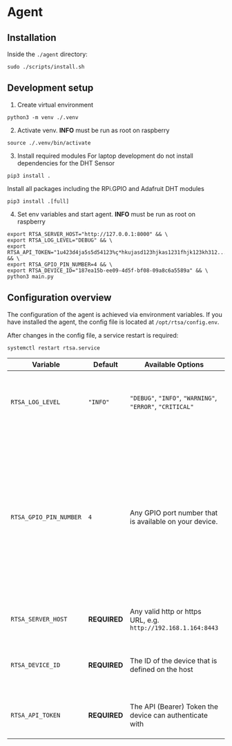 # Agent

## Installation

Inside the `./agent` directory:

```shell
sudo ./scripts/install.sh
```

## Development setup

1. Create virtual environment
  ```shell
  python3 -m venv ./.venv
  ```
2. Activate venv. **INFO** must be run as root on raspberry
  ```shell
  source ./.venv/bin/activate
  ```
3. Install required modules
  For laptop development do not install dependencies for the DHT Sensor
  ```shell
  pip3 install .
  ```

  Install all packages including the RPi.GPIO and Adafruit DHT modules
  ```shell
  pip3 install .[full]
  ```


4. Set env variables and start agent. **INFO** must be run as root on raspberry
  ```shell
  export RTSA_SERVER_HOST="http://127.0.0.1:8000" && \
  export RTSA_LOG_LEVEL="DEBUG" && \
  export RTSA_API_TOKEN="1u423d4ja5s5d54123%ç*hkujasd123hjkas1231fhjk123kh312..." && \
  export RTSA_GPIO_PIN_NUMBER=4 && \
  export RTSA_DEVICE_ID="187ea15b-ee09-4d5f-bf08-09a8c6a5589a" && \
  python3 main.py
```

## Configuration overview

The configuration of the agent is achieved via environment variables. If you have installed the agent, 
the config file is located at `/opt/rtsa/config.env`.

After changes in the config file, a service restart is required:

```shell
systemctl restart rtsa.service
```

| Variable               | Default      | Available Options                                             | Description                                                                                                                                                                                                                                                                                       |
|------------------------|--------------|---------------------------------------------------------------|---------------------------------------------------------------------------------------------------------------------------------------------------------------------------------------------------------------------------------------------------------------------------------------------------|
| `RTSA_LOG_LEVEL`       | `"INFO"`     | `"DEBUG"`, `"INFO"`, `"WARNING"`, `"ERROR"`, `"CRITICAL"`     | **WARNING** the debug mode outputs sensitive data such as API Tokens, etc. Sets the log level of the application.                                                                                                                                                                                 |
| `RTSA_GPIO_PIN_NUMBER` | `4`          | Any GPIO port number that is available on your device.        | The GPIO pin number that the sensor data is sent to. Note that the GPIO pin number is required, not the board pin number, e.g. for the Raspberry Pi Model 3 the pin number `4` references the `GPIO4` pin which is referenced as Pin number `7`. For Raspberry Pi's refer to: https://pinout.xyz/ |
| `RTSA_SERVER_HOST`     | **REQUIRED** | Any valid http or https URL, e.g. `http://192.168.1.164:8443` | The host of the server the measurement data is sent to.                                                                                                                                                                                                                                           |
| `RTSA_DEVICE_ID`       | **REQUIRED** | The ID of the device that is defined on the host              | This is used on multi-device capable hosts to differentiate between the different devices.                                                                                                                                                                                                        |
| `RTSA_API_TOKEN`       | **REQUIRED** | The API (Bearer) Token the device can authenticate with       | On hosts that allow multiple devices this must probably be device specific.                                                                                                                                                                                                                       |
